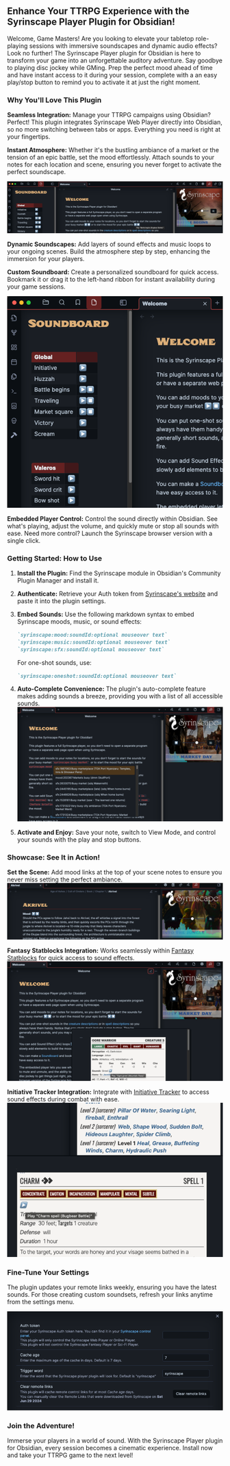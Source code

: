 ## **Enhance Your TTRPG Experience with the Syrinscape Player Plugin for Obsidian!**

Welcome, Game Masters! Are you looking to elevate your tabletop role-playing sessions with immersive soundscapes and dynamic audio effects? Look no further! The Syrinscape Player plugin for Obsidian is here to transform your game into an unforgettable auditory adventure. Say goodbye to playing disc jockey while GMing. Prep the perfect mood ahead of time and have instant access to it during your session, complete with a an easy play/stop button to remind you to activate it at just the right moment.

### **Why You'll Love This Plugin**

**Seamless Integration:** Manage your TTRPG campaigns using Obsidian? Perfect! This plugin integrates Syrinscape Web Player directly into Obsidian, so no more switching between tabs or apps. Everything you need is right at your fingertips.

**Instant Atmosphere:** Whether it's the bustling ambiance of a market or the tension of an epic battle, set the mood effortlessly. Attach sounds to your notes for each location and scene, ensuring you never forget to activate the perfect soundscape.

![Location mood](doc/mood.png)

**Dynamic Soundscapes:** Add layers of sound effects and music loops to your ongoing scenes. Build the atmosphere step by step, enhancing the immersion for your players.

**Custom Soundboard:** Create a personalized soundboard for quick access. Bookmark it or drag it to the left-hand ribbon for instant availability during your game sessions.

![Soundboard](doc/Soundboard.png)

**Embedded Player Control:** Control the sound directly within Obsidian. See what's playing, adjust the volume, and quickly mute or stop all sounds with ease. Need more control? Launch the Syrinscape browser version with a single click.

### **Getting Started: How to Use**

1. **Install the Plugin:** Find the Syrinscape module in Obsidian's Community Plugin Manager and install it.
2. **Authenticate:** Retrieve your Auth token from [Syrinscape's website](https://syrinscape.com/online/cp/) and paste it into the plugin settings.
3. **Embed Sounds:** Use the following markdown syntax to embed Syrinscape moods, music, or sound effects:
    ```markdown
    `syrinscape:mood:soundId:optional mouseover text`
    `syrinscape:music:soundId:optional mouseover text`
    `syrinscape:sfx:soundId:optional mouseover text`
    ```
    For one-shot sounds, use:
    ```markdown
    `syrinscape:oneshot:soundId:optional mouseover text`
    ```
4. **Auto-Complete Convenience:** The plugin's auto-complete feature makes adding sounds a breeze, providing you with a list of all accessible sounds.
    ![Autocompletion](doc/autocomplete.png)

5. **Activate and Enjoy:** Save your note, switch to View Mode, and control your sounds with the play and stop buttons.

### **Showcase: See It in Action!**

**Set the Scene:** Add mood links at the top of your scene notes to ensure you never miss setting the perfect ambiance.
![Scene mood](doc/location_mood.png)

**Fantasy Statblocks Integration:** Works seamlessly within [Fantasy Statblocks](https://github.com/javalent/fantasy-statblocks) for quick access to sound effects.
![Fantasy Statblocks integration](doc/fantasy_statblock.png)

**Initiative Tracker Integration:** Integrate with [Initiative Tracker](https://github.com/javalent/initiative-tracker) to access sound effects during combat with ease.
![Initiative Tracker integration](doc/initiative_tracker.png)

### **Fine-Tune Your Settings**

The plugin updates your remote links weekly, ensuring you have the latest sounds. For those creating custom soundsets, refresh your links anytime from the settings menu.

![Settings](doc/Settings.png)

### **Join the Adventure!**

Immerse your players in a world of sound. With the Syrinscape Player plugin for Obsidian, every session becomes a cinematic experience. Install now and take your TTRPG game to the next level!
